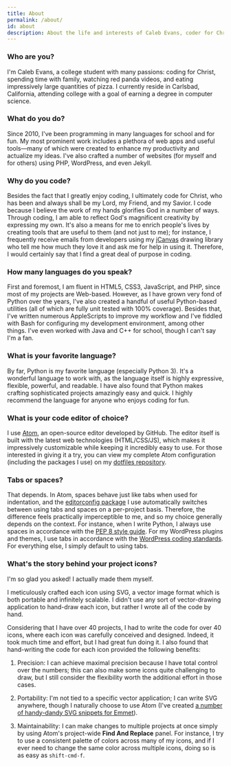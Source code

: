 ```yaml
---
title: About
permalink: /about/
id: about
description: About the life and interests of Caleb Evans, coder for Christ
---
```


### Who are you?

I'm Caleb Evans, a college student with many passions: coding for Christ,
spending time with family, watching red panda videos, and eating impressively
large quantities of pizza. I currently reside in Carlsbad, California, attending
college with a goal of earning a degree in computer science.

### What do you do?

Since 2010, I've been programming in many languages for school and for fun. My
most prominent work includes a plethora of web apps and useful tools—many of
which were created to enhance my productivity and actualize my ideas. I've also
crafted a number of websites (for myself and for others) using PHP, WordPress,
and even Jekyll.

### Why do you code?

Besides the fact that I greatly enjoy coding, I ultimately code for Christ, who
has been and always shall be my Lord, my Friend, and my Savior. I code because I
believe the work of my hands glorifies God in a number of ways. Through coding,
I am able to reflect God's magnificent creativity by expressing my own. It's
also a means for me to enrich people's lives by creating tools that are useful
to them (and not just to me); for instance, I frequently receive emails from
developers using my [jCanvas](http://calebevans.me/projects/jcanvas/) drawing
library who tell me how much they love it and ask me for help in using it.
Therefore, I would certainly say that I find a great deal of purpose in coding.

### How many languages do you speak?

First and foremost, I am fluent in HTML5, CSS3, JavaScript, and PHP, since most
of my projects are Web-based. However, as I have grown very fond of Python over
the years, I've also created a handful of useful Python-based utilities (all of
which are fully unit tested with 100% coverage). Besides that, I've written
numerous AppleScripts to improve my workflow and I've fiddled with Bash for
configuring my development environment, among other things. I've even worked
with Java and C++ for school, though I can't say I'm a fan.

### What is your favorite language?

By far, Python is my favorite language (especially Python 3). It's a wonderful
language to work with, as the language itself is highly expressive, flexible,
powerful, and readable. I have also found that Python makes crafting
sophisticated projects amazingly easy and quick. I highly recommend the language
for anyone who enjoys coding for fun.

### What is your code editor of choice?

I use [Atom](https://atom.io/), an open-source editor developed by GitHub. The
editor itself is built with the latest web technologies (HTML/CSS/JS), which
makes it impressively customizable while keeping it incredibly easy to use. For
those interested in giving it a try, you can view my complete Atom configuration
(including the packages I use) on my [dotfiles
repository](https://github.com/caleb531/dotfiles).

### Tabs or spaces?

That depends. In Atom, spaces behave just like tabs when used for indentation,
and the [editorconfig
package](https://github.com/sindresorhus/atom-editorconfig) I use automatically
switches between using tabs and spaces on a per-project basis. Therefore, the
difference feels practically imperceptible to me, and so my choice generally
depends on the context. For instance, when I write Python, I always use spaces
in accordance with the [PEP 8 style
guide](https://www.python.org/dev/peps/pep-0008/#indentation). For my WordPress
plugins and themes, I use tabs in accordance with the [WordPress coding
standards](https://make.wordpress.org/core/handbook/best-practices/coding-standards/).
For everything else, I simply default to using tabs.

### What's the story behind your project icons?

I'm so glad you asked! I actually made them myself.

I meticulously crafted each icon using SVG, a vector image format which is both
portable and infinitely scalable. I didn't use any sort of vector-drawing
application to hand-draw each icon, but rather I wrote all of the code by hand.

Considering that I have over 40 projects, I had to write the code for over 40
icons, where each icon was carefully conceived and designed. Indeed, it took
much time and effort, but I had great fun doing it. I also found that
hand-writing the code for each icon provided the following benefits:

1. Precision: I can achieve maximal precision because I have total control over
the numbers; this can also make some icons quite challenging to draw, but I
still consider the flexibility worth the additional effort in those cases.

2. Portability: I'm not tied to a specific vector application; I can write SVG
anywhere, though I naturally choose to use Atom (I've created [a number of
handy-dandy SVG snippets for
Emmet](https://github.com/caleb531/dotfiles/blob/master/emmet/snippets.json)).

3. Maintainability: I can make changes to multiple projects at once simply by
using Atom's project-wide **Find And Replace** panel. For instance, I try to use
a consistent palette of colors across many of my icons, and if I ever need to
change the same color across multiple icons, doing so is as easy as
`shift-cmd-f`.
